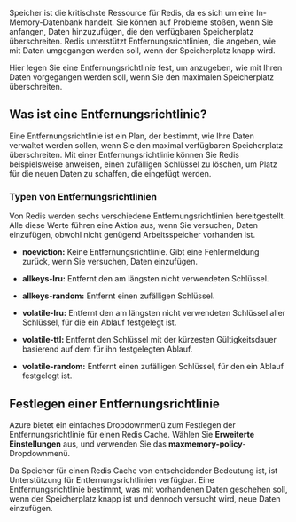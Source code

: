 Speicher ist die kritischste Ressource für Redis, da es sich um eine In-Memory-Datenbank handelt. Sie können auf Probleme stoßen, wenn Sie anfangen, Daten hinzuzufügen, die den verfügbaren Speicherplatz überschreiten. Redis unterstützt Entfernungsrichtlinien, die angeben, wie mit Daten umgegangen werden soll, wenn der Speicherplatz knapp wird.

Hier legen Sie eine Entfernungsrichtlinie fest, um anzugeben, wie mit Ihren Daten vorgegangen werden soll, wenn Sie den maximalen Speicherplatz überschreiten.

## <a name="what-is-an-eviction-policy"></a>Was ist eine Entfernungsrichtlinie?

Eine Entfernungsrichtlinie ist ein Plan, der bestimmt, wie Ihre Daten verwaltet werden sollen, wenn Sie den maximal verfügbaren Speicherplatz überschreiten. Mit einer Entfernungsrichtlinie können Sie Redis beispielsweise anweisen, einen zufälligen Schlüssel zu löschen, um Platz für die neuen Daten zu schaffen, die eingefügt werden.

### <a name="types-of-eviction-policies"></a>Typen von Entfernungsrichtlinien

Von Redis werden sechs verschiedene Entfernungsrichtlinien bereitgestellt. Alle diese Werte führen eine Aktion aus, wenn Sie versuchen, Daten einzufügen, obwohl nicht genügend Arbeitsspeicher vorhanden ist.

* **noeviction:** Keine Entfernungsrichtlinie. Gibt eine Fehlermeldung zurück, wenn Sie versuchen, Daten einzufügen.

* **allkeys-lru:** Entfernt den am längsten nicht verwendeten Schlüssel.

* **allkeys-random:** Entfernt einen zufälligen Schlüssel.

* **volatile-lru:** Entfernt den am längsten nicht verwendeten Schlüssel aller Schlüssel, für die ein Ablauf festgelegt ist.

* **volatile-ttl:** Entfernt den Schlüssel mit der kürzesten Gültigkeitsdauer basierend auf dem für ihn festgelegten Ablauf.

* **volatile-random:** Entfernt einen zufälligen Schlüssel, für den ein Ablauf festgelegt ist.

## <a name="how-to-set-an-eviction-policy"></a>Festlegen einer Entfernungsrichtlinie

Azure bietet ein einfaches Dropdownmenü zum Festlegen der Entfernungsrichtlinie für einen Redis Cache. Wählen Sie **Erweiterte Einstellungen** aus, und verwenden Sie das **maxmemory-policy**-Dropdownmenü.

Da Speicher für einen Redis Cache von entscheidender Bedeutung ist, ist Unterstützung für Entfernungsrichtlinien verfügbar. Eine Entfernungsrichtlinie bestimmt, was mit vorhandenen Daten geschehen soll, wenn der Speicherplatz knapp ist und dennoch versucht wird, neue Daten einzufügen.